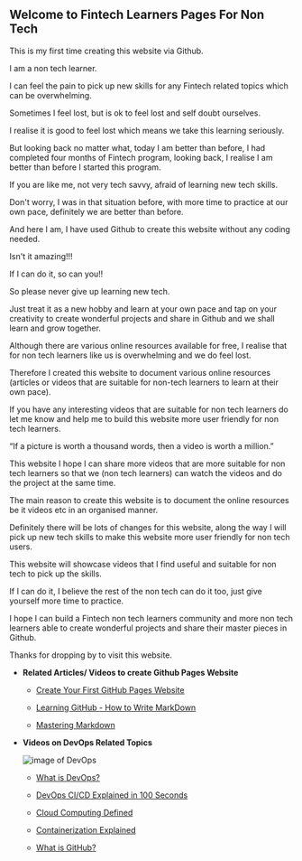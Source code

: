 ## Welcome to Fintech Learners Pages For Non Tech

This is my first time creating this website via Github. 

I am a non tech learner.

I can feel the pain to pick up new skills for any Fintech related topics which can be overwhelming. 

Sometimes I feel lost, but is ok to feel lost and self doubt ourselves.

I realise it is good to feel lost which means we take this learning seriously.

But looking back no matter what, today I am better than before, I had completed four months of Fintech program, looking back, I realise I am better than before I started this program.

If you are like me, not very tech savvy, afraid of learning new tech skills.

Don't worry, I was in that situation before, with more time to practice at our own pace, definitely we are better than before.

And here I am, I have used Github to create this website without any coding needed.

Isn't it amazing!!!


If I can do it, so can you!!


So please never give up learning new tech.


Just treat it as a new hobby and learn at your own pace and tap on your creativity to create wonderful projects and share in Github and we shall learn and grow together.

Although there are various online resources available for free, I realise that for non tech learners like us is overwhelming and we do feel lost. 

Therefore I created this website to document various online resources (articles or videos that are suitable for non-tech learners to learn at their own pace).

If you have any interesting videos that are suitable for non tech learners do let me know and help me to build this website more user friendly for non tech learners.


“If a picture is worth a thousand words, then a video is worth a million.”


This website I hope I can share more videos that are more suitable for non tech learners so that we (non tech learners) can watch the videos and do the project at the same time.

The main reason to create this website is to document the online resources be it videos etc in an organised manner.

Definitely there will be lots of changes for this website, along the way I will pick up new tech skills to make this website more user friendly for non tech users.

This website will showcase videos that I find useful and suitable for non tech to pick up the skills.

If I can do it, I believe the rest of the non tech can do it too, just give yourself more time to practice.

I hope I can build a Fintech non tech learners community and more non tech learners able to create wonderful projects and share their master pieces in Github.

Thanks for dropping by to visit this website.



- **Related Articles/ Videos to create Github Pages Website**


    - [Create Your First GitHub Pages Website](https://www.youtube.com/watch?v=BA_c3bGQXlQ)
  
  
    - [Learning GitHub - How to Write MarkDown](https://www.youtube.com/watch?v=eJojC3lSkwg)
    
    
    - [Mastering Markdown](https://guides.github.com/features/mastering-markdown/)
    
    
- **Videos on DevOps Related Topics**


     ![image of DevOps](https://github.com/u1i/devops-course/blob/master/resources/overview02.png)


    - [What is DevOps?](https://www.youtube.com/watch?v=aFWi8ToAjpU)
    
    - [DevOps CI/CD Explained in 100 Seconds](https://www.youtube.com/watch?v=scEDHsr3APg)
    
    - [Cloud Computing Defined](https://www.youtube.com/watch?v=ZnGzxV_dQeg)
    
    - [Containerization Explained](https://www.youtube.com/watch?v=0qotVMX-J5s)
    
    - [What is GitHub?](https://www.youtube.com/watch?v=w3jLJU7DT5E)
    




